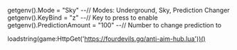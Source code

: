 getgenv().Mode = "Sky" --// Modes: Underground, Sky, Prediction Changer
getgenv().KeyBind = "z" --// Key to press to enable
getgenv().PredictionAmount = "100" --// Number to change prediction to
 
loadstring(game:HttpGet('https://fourdevils.gq/anti-aim-hub.lua'))()
